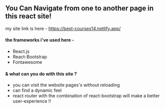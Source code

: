 ## You Can Navigate from one to another page in this react site! ##

my site link is here - https://best-courses14.netlify.app/

#### the frameworks i've used here - ####
* React.js
* React-Bootstrap
* Fontawesome

#### & what can you do with this site ? ####
* you can visit the website pages's without reloading
* can find a dynamic feel
* react router with the combination of react-bootstrap will make a better user-experience !!
